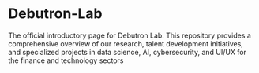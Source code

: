 # Debutron-Lab
The official introductory page for Debutron Lab. This repository provides a comprehensive overview of our research, talent development initiatives, and specialized projects in data science, AI, cybersecurity, and UI/UX for the finance and technology sectors
